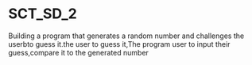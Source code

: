 # SCT_SD_2
Building a program that generates a random number and challenges the userbto guess it.the user to guess it,The program user to input their guess,compare it to the generated number
